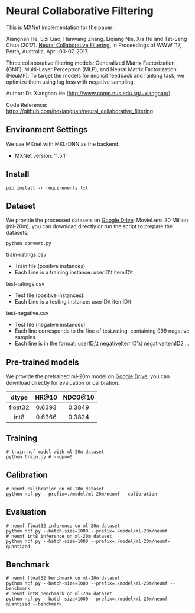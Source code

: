 # Neural Collaborative Filtering

This is MXNet implementation for the paper:

Xiangnan He, Lizi Liao, Hanwang Zhang, Liqiang Nie, Xia Hu and Tat-Seng Chua (2017). [Neural Collaborative Filtering.](http://dl.acm.org/citation.cfm?id=3052569) In Proceedings of WWW '17, Perth, Australia, April 03-07, 2017.

Three collaborative filtering models: Generalized Matrix Factorization (GMF), Multi-Layer Perceptron (MLP), and Neural Matrix Factorization (NeuMF). To target the models for implicit feedback and ranking task, we optimize them using log loss with negative sampling. 

Author: Dr. Xiangnan He (http://www.comp.nus.edu.sg/~xiangnan/)

Code Reference: https://github.com/hexiangnan/neural_collaborative_filtering

## Environment Settings
We use MXnet with MKL-DNN as the backend. 
- MXNet version:  '1.5.1'

## Install
```
pip install -r requirements.txt
```

## Dataset

We provide the processed datasets on [Google Drive](https://drive.google.com/drive/folders/1qACR_Zhc2O2W0RrazzcepM2vJeh0MMdO?usp=sharing): MovieLens 20 Million (ml-20m), you can download directly or 
run the script to prepare the datasets:
```
python convert.py 
```

train-ratings.csv
- Train file (positive instances).
- Each Line is a training instance: userID\t itemID\t 

test-ratings.csv
- Test file (positive instances). 
- Each Line is a testing instance: userID\t itemID\t 

test-negative.csv
- Test file (negative instances).
- Each line corresponds to the line of test.rating, containing 999 negative samples.  
- Each line is in the format: userID,\t negativeItemID1\t negativeItemID2 ...

## Pre-trained models

We provide the pretrained ml-20m model on [Google Drive](https://drive.google.com/drive/folders/1qACR_Zhc2O2W0RrazzcepM2vJeh0MMdO?usp=sharing), you can download directly for evaluation or calibration.

|dtype|HR@10|NDCG@10|
|:---:|:--:|:--:|
|float32|0.6393|0.3849|
|int8|0.6366|0.3824|

## Training

```
# train ncf model with ml-20m dataset
python train.py # --gpu=0
```

## Calibration

```
# neumf calibration on ml-20m dataset
python ncf.py --prefix=./model/ml-20m/neumf --calibration
```

## Evaluation

```
# neumf float32 inference on ml-20m dataset
python ncf.py --batch-size=1000 --prefix=./model/ml-20m/neumf
# neumf int8 inference on ml-20m dataset
python ncf.py --batch-size=1000 --prefix=./model/ml-20m/neumf-quantized
```

## Benchmark

```
# neumf float32 benchmark on ml-20m dataset
python ncf.py --batch-size=1000 --prefix=./model/ml-20m/neumf --benchmark
# neumf int8 benchmark on ml-20m dataset
python ncf.py --batch-size=1000 --prefix=./model/ml-20m/neumf-quantized --benchmark
```

